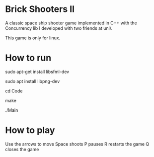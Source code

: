 # Brick Shooters II
A classic space ship shooter game implemented in C++ with the Concurrency lib I developed with two friends at uni/.

This game is only for linux.

# How to run

sudo apt-get install libsfml-dev

sudo apt install libpng-dev

cd Code

make

./Main


# How to play

Use the arrows to move
Space shoots
P pauses
R restarts the game
Q closes the game
